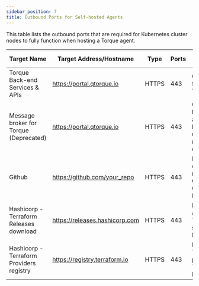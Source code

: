 ```yaml
---
sidebar_position: 7
title: Outbound Ports for Self-hosted Agents
---
```


This table lists the outbound ports that are required for Kubernetes cluster nodes to fully function when hosting a Torque agent.

|Target Name                                |Target Address/Hostname                             |Type        |Ports|Traffic Purpose                                |
|------------------------------------       |----------------------------------------------------|------------|-----|-----------------------------------------------|
|Torque Back-end Services & APIs                       |https://portal.qtorque.io                       |HTTPS       |443  |Communicate from agent to Torque APIs          |
|Message broker for Torque <br /> (Deprecated)                |https://portal.qtorque.io <br /> |HTTPS      |443|Communicate between agent and back-end using message queues|
|Github                                     |https://github.com/your_repo                        |HTTPS|443   |Retrieve customer's repo from GitHub using Git to TF Runner Pod|
|Hashicorp - Terraform Releases download    |https://releases.hashicorp.com                      |HTTPS|443   |Download and install Terraform on sandbox TF Runner pod|
|Hashicorp - Terraform Providers registry   |https://registry.terraform.io                       |HTTPS|443   |Download Terraform provider to TF Runner Pod|
